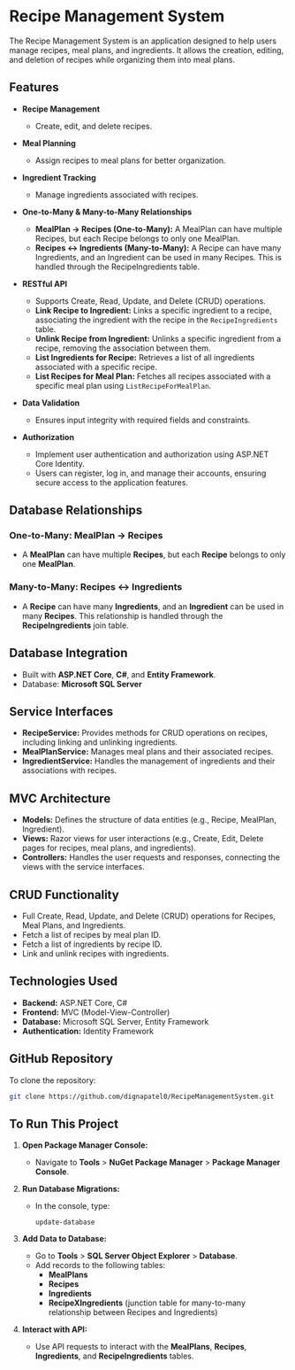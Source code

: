 # Recipe Management System

The Recipe Management System is an application designed to help users manage recipes, meal plans, and ingredients. It allows the creation, editing, and deletion of recipes while organizing them into meal plans.

## Features

- **Recipe Management**
  - Create, edit, and delete recipes.
- **Meal Planning**
  - Assign recipes to meal plans for better organization.
- **Ingredient Tracking**
  - Manage ingredients associated with recipes.
- **One-to-Many & Many-to-Many Relationships**
  - **MealPlan → Recipes (One-to-Many):** A MealPlan can have multiple Recipes, but each Recipe belongs to only one MealPlan.
  - **Recipes ↔ Ingredients (Many-to-Many):** A Recipe can have many Ingredients, and an Ingredient can be used in many Recipes. This is handled through the RecipeIngredients table.
- **RESTful API**
  - Supports Create, Read, Update, and Delete (CRUD) operations.
  - **Link Recipe to Ingredient:** Links a specific ingredient to a recipe, associating the ingredient with the recipe in the `RecipeIngredients` table.
  - **Unlink Recipe from Ingredient:** Unlinks a specific ingredient from a recipe, removing the association between them.
  - **List Ingredients for Recipe:** Retrieves a list of all ingredients associated with a specific recipe.
  - **List Recipes for Meal Plan:** Fetches all recipes associated with a specific meal plan using `ListRecipeForMealPlan`.

- **Data Validation**
  - Ensures input integrity with required fields and constraints.
- **Authorization**
  - Implement user authentication and authorization using ASP.NET Core Identity.
  - Users can register, log in, and manage their accounts, ensuring secure access to the application features.

## Database Relationships

### One-to-Many: MealPlan → Recipes
- A **MealPlan** can have multiple **Recipes**, but each **Recipe** belongs to only one **MealPlan**.

### Many-to-Many: Recipes ↔ Ingredients
- A **Recipe** can have many **Ingredients**, and an **Ingredient** can be used in many **Recipes**. This relationship is handled through the **RecipeIngredients** join table.

## Database Integration
- Built with **ASP.NET Core**, **C#**, and **Entity Framework**.
- Database: **Microsoft SQL Server**

## Service Interfaces
- **RecipeService:** Provides methods for CRUD operations on recipes, including linking and unlinking ingredients.
- **MealPlanService:** Manages meal plans and their associated recipes.
- **IngredientService:** Handles the management of ingredients and their associations with recipes.

## MVC Architecture
- **Models:** Defines the structure of data entities (e.g., Recipe, MealPlan, Ingredient).
- **Views:** Razor views for user interactions (e.g., Create, Edit, Delete pages for recipes, meal plans, and ingredients).
- **Controllers:** Handles the user requests and responses, connecting the views with the service interfaces.

## CRUD Functionality
- Full Create, Read, Update, and Delete (CRUD) operations for Recipes, Meal Plans, and Ingredients.
- Fetch a list of recipes by meal plan ID.
- Fetch a list of ingredients by recipe ID.
- Link and unlink recipes with ingredients.

## Technologies Used
- **Backend:** ASP.NET Core, C#
- **Frontend:** MVC (Model-View-Controller)
- **Database:** Microsoft SQL Server, Entity Framework
- **Authentication:** Identity Framework

## GitHub Repository

To clone the repository:
```sh
git clone https://github.com/dignapatel0/RecipeManagementSystem.git
```
## To Run This Project

1. **Open Package Manager Console:**
   - Navigate to **Tools** > **NuGet Package Manager** > **Package Manager Console**.

2. **Run Database Migrations:**
   - In the console, type:
     ```
     update-database
     ```

3. **Add Data to Database:**
   - Go to **Tools** > **SQL Server Object Explorer** > **Database**.
   - Add records to the following tables:
     - **MealPlans**
     - **Recipes**
     - **Ingredients**
     - **RecipeXIngredients** (junction table for many-to-many relationship between Recipes and Ingredients)

4. **Interact with API:**
   - Use API requests to interact with the **MealPlans**, **Recipes**, **Ingredients**, and **RecipeIngredients** tables.


